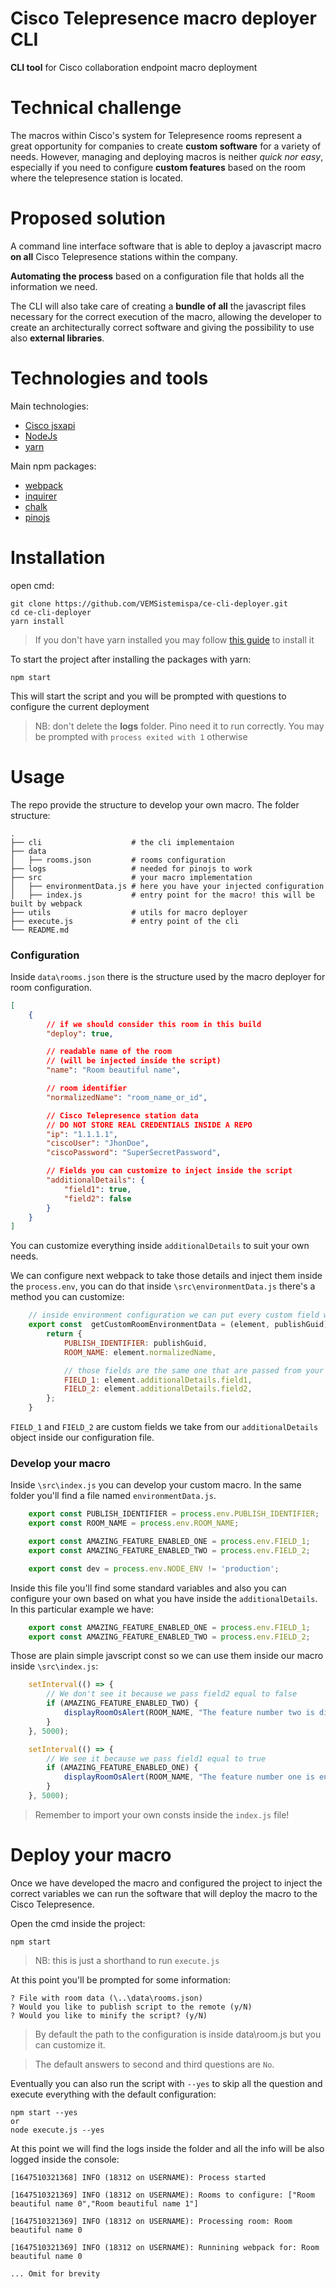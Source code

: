 # Cisco Telepresence macro deployer CLI

**CLI tool** for Cisco collaboration endpoint macro deployment

# Technical challenge

The macros within Cisco's system for Telepresence rooms represent a great opportunity for companies to create **custom software** for a variety of needs. However, managing and deploying macros is neither *quick nor easy*, especially if you need to configure **custom features** based on the room where the telepresence station is located.

# Proposed solution

A command line interface software that is able to deploy a javascript macro **on all** Cisco Telepresence stations within the company. 

**Automating the process** based on a configuration file that holds all the information we need. 

The CLI will also take care of creating a **bundle of all** the javascript files necessary for the correct execution of the macro, allowing the developer to create an architecturally correct software and giving the possibility to use also **external libraries**.

# Technologies and tools

Main technologies:

- [Cisco jsxapi](https://github.com/cisco-ce/jsxapi)
- [NodeJs](https://nodejs.org/it/)
- [yarn](https://yarnpkg.com/)

Main npm packages:

- [webpack](https://webpack.js.org/)
- [inquirer](https://www.npmjs.com/package/inquirer)
- [chalk](https://github.com/chalk/chalk)
- [pinojs](https://github.com/pinojs/pino)

# Installation

open cmd:

    git clone https://github.com/VEMSistemispa/ce-cli-deployer.git
    cd ce-cli-deployer
    yarn install

> If you don't have yarn installed you may follow [this guide](https://yarnpkg.com/getting-started/install) to install it

To start the project after installing the packages with yarn:

    npm start

This will start the script and you will be prompted with questions to configure the current deployment

> NB: don't delete the **logs** folder. Pino need it to run correctly. You may be prompted with `process exited with 1` otherwise

# Usage

The repo provide the structure to develop your own macro. The folder structure: 

    .
    ├── cli                    # the cli implementaion         
    ├── data
    │   ├── rooms.json         # rooms configuration
    ├── logs                   # needed for pinojs to work
    ├── src                    # your macro implementation
    │   ├── environmentData.js # here you have your injected configuration
    │   ├── index.js           # entry point for the macro! this will be built by webpack
    ├── utils                  # utils for macro deployer
    ├── execute.js             # entry point of the cli
    └── README.md

### Configuration

Inside `data\rooms.json` there is the structure used by the macro deployer for room configuration. 

```json
[
    {
        // if we should consider this room in this build
        "deploy": true,

        // readable name of the room 
        // (will be injected inside the script)
        "name": "Room beautiful name",

        // room identifier
        "normalizedName": "room_name_or_id",

        // Cisco Telepresence station data
        // DO NOT STORE REAL CREDENTIALS INSIDE A REPO
        "ip": "1.1.1.1",
        "ciscoUser": "JhonDoe",
        "ciscoPassword": "SuperSecretPassword",

        // Fields you can customize to inject inside the script
        "additionalDetails": {
            "field1": true,
            "field2": false
        }
    }
]

```

You can customize everything inside `additionalDetails` to suit your own needs.

We can configure next webpack to take those details and inject them inside the `process.env`, you can do that inside `\src\environmentData.js` there's a method you can customize:

```javascript
    // inside environment configuration we can put every custom field we want
    export const  getCustomRoomEnvironmentData = (element, publishGuid) => {
        return {
            PUBLISH_IDENTIFIER: publishGuid,
            ROOM_NAME: element.normalizedName,

            // those fields are the same one that are passed from your configuration file
            FIELD_1: element.additionalDetails.field1,
            FIELD_2: element.additionalDetails.field2,
        };
    }
```

`FIELD_1` and `FIELD_2` are custom fields we take from our `additionalDetails` object inside our configuration file.


### Develop your macro

Inside `\src\index.js` you can develop your custom macro. In the same folder you'll find a file named `environmentData.js`.

```javascript
    export const PUBLISH_IDENTIFIER = process.env.PUBLISH_IDENTIFIER;
    export const ROOM_NAME = process.env.ROOM_NAME;

    export const AMAZING_FEATURE_ENABLED_ONE = process.env.FIELD_1;
    export const AMAZING_FEATURE_ENABLED_TWO = process.env.FIELD_2;

    export const dev = process.env.NODE_ENV != 'production';
```

Inside this file you'll find some standard variables and also you can configure your own based on what you have inside the `additionalDetails`. In this particular example we have:

```javascript
    export const AMAZING_FEATURE_ENABLED_ONE = process.env.FIELD_1;
    export const AMAZING_FEATURE_ENABLED_TWO = process.env.FIELD_2;
```

Those are plain simple javscript const so we can use them inside our macro inside `\src\index.js`:

```javascript
    setInterval(() => {
        // We don't see it because we pass field2 equal to false
        if (AMAZING_FEATURE_ENABLED_TWO) {
            displayRoomOsAlert(ROOM_NAME, "The feature number two is disabled");
        }
    }, 5000);

    setInterval(() => {
        // We see it because we pass field1 equal to true
        if (AMAZING_FEATURE_ENABLED_ONE) {
            displayRoomOsAlert(ROOM_NAME, "The feature number one is enabled!!!");
        }
    }, 5000);
```
> Remember to import your own consts inside the `index.js` file!

# Deploy your macro

Once we have developed the macro and configured the project to inject the correct variables we can run the software that will deploy the macro to the Cisco Telepresence.

Open the cmd inside the project:

    npm start

> NB: this is just a shorthand to run `execute.js`

At this point you'll be prompted for some information:

    ? File with room data (\..\data\rooms.json)
    ? Would you like to publish script to the remote (y/N)
    ? Would you like to minify the script? (y/N)

> By default the path to the configuration is inside data\room.js but you can customize it.

> The default answers to second and third questions are `No`.

Eventually you can also run the script with `--yes` to skip all the question and execute everything with the default configuration:

    npm start --yes
    or
    node execute.js --yes

At this point we will find the logs inside the folder and all the info will be also logged inside the console:

    [1647510321368] INFO (18312 on USERNAME): Process started
    
    [1647510321369] INFO (18312 on USERNAME): Rooms to configure: ["Room beautiful name 0","Room beautiful name 1"]
    
    [1647510321369] INFO (18312 on USERNAME): Processing room: Room beautiful name 0
    
    [1647510321369] INFO (18312 on USERNAME): Runnining webpack for: Room beautiful name 0

    ... Omit for brevity
